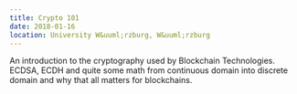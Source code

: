 ```yaml
---
title: Crypto 101
date: 2018-01-16
location: University W&uuml;rzburg, W&uuml;rzburg
---
```


An introduction to the cryptography used by Blockchain Technologies. ECDSA,
ECDH and quite some math from continuous domain into discrete domain and why
that all matters for blockchains.
